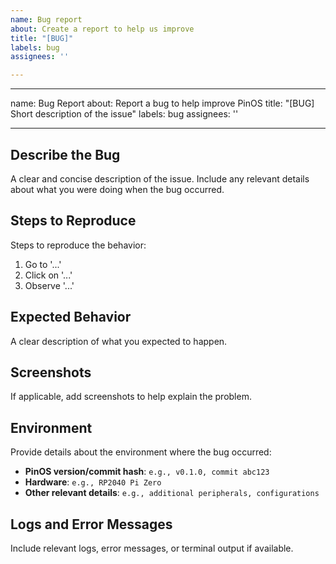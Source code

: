 ```yaml
---
name: Bug report
about: Create a report to help us improve
title: "[BUG]"
labels: bug
assignees: ''

---
```


---
name: Bug Report
about: Report a bug to help improve PinOS
title: "[BUG] Short description of the issue"
labels: bug
assignees: ''

---

## Describe the Bug

A clear and concise description of the issue. Include any relevant details about what you were doing when the bug occurred.

## Steps to Reproduce

Steps to reproduce the behavior:
1. Go to '...'
2. Click on '...'
3. Observe '...'

## Expected Behavior

A clear description of what you expected to happen.

## Screenshots

If applicable, add screenshots to help explain the problem.

## Environment

Provide details about the environment where the bug occurred:
- **PinOS version/commit hash**: `e.g., v0.1.0, commit abc123`
- **Hardware**: `e.g., RP2040 Pi Zero`
- **Other relevant details**: `e.g., additional peripherals, configurations`

## Logs and Error Messages

Include relevant logs, error messages, or terminal output if available.
